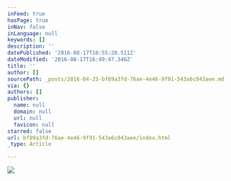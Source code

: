 ```yaml
---
inFeed: true
hasPage: true
inNav: false
inLanguage: null
keywords: []
description: ''
datePublished: '2016-08-17T16:55:20.511Z'
dateModified: '2016-08-17T16:49:47.346Z'
title: ''
author: []
sourcePath: _posts/2016-04-25-bf89a3fd-76ae-4e46-9f91-543a6c043aee.md
via: {}
authors: []
publisher:
  name: null
  domain: null
  url: null
  favicon: null
starred: false
url: bf89a3fd-76ae-4e46-9f91-543a6c043aee/index.html
_type: Article

---
```

![](https://the-grid-user-content.s3-us-west-2.amazonaws.com/acf8392b-a333-495c-a055-1c3b04fdb9f2.jpg)